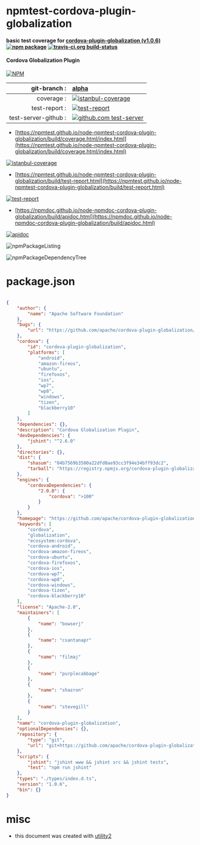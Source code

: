 # npmtest-cordova-plugin-globalization

#### basic test coverage for  [cordova-plugin-globalization (v1.0.6)](https://github.com/apache/cordova-plugin-globalization#readme)  [![npm package](https://img.shields.io/npm/v/npmtest-cordova-plugin-globalization.svg?style=flat-square)](https://www.npmjs.org/package/npmtest-cordova-plugin-globalization) [![travis-ci.org build-status](https://api.travis-ci.org/npmtest/node-npmtest-cordova-plugin-globalization.svg)](https://travis-ci.org/npmtest/node-npmtest-cordova-plugin-globalization)

#### Cordova Globalization Plugin

[![NPM](https://nodei.co/npm/cordova-plugin-globalization.png?downloads=true&downloadRank=true&stars=true)](https://www.npmjs.com/package/cordova-plugin-globalization)

| git-branch : | [alpha](https://github.com/npmtest/node-npmtest-cordova-plugin-globalization/tree/alpha)|
|--:|:--|
| coverage : | [![istanbul-coverage](https://npmtest.github.io/node-npmtest-cordova-plugin-globalization/build/coverage.badge.svg)](https://npmtest.github.io/node-npmtest-cordova-plugin-globalization/build/coverage.html/index.html)|
| test-report : | [![test-report](https://npmtest.github.io/node-npmtest-cordova-plugin-globalization/build/test-report.badge.svg)](https://npmtest.github.io/node-npmtest-cordova-plugin-globalization/build/test-report.html)|
| test-server-github : | [![github.com test-server](https://npmtest.github.io/node-npmtest-cordova-plugin-globalization/GitHub-Mark-32px.png)](https://npmtest.github.io/node-npmtest-cordova-plugin-globalization/build/app/index.html) | | build-artifacts : | [![build-artifacts](https://npmtest.github.io/node-npmtest-cordova-plugin-globalization/glyphicons_144_folder_open.png)](https://github.com/npmtest/node-npmtest-cordova-plugin-globalization/tree/gh-pages/build)|

- [https://npmtest.github.io/node-npmtest-cordova-plugin-globalization/build/coverage.html/index.html](https://npmtest.github.io/node-npmtest-cordova-plugin-globalization/build/coverage.html/index.html)

[![istanbul-coverage](https://npmtest.github.io/node-npmtest-cordova-plugin-globalization/build/screenCapture.buildCi.browser.%252Ftmp%252Fbuild%252Fcoverage.lib.html.png)](https://npmtest.github.io/node-npmtest-cordova-plugin-globalization/build/coverage.html/index.html)

- [https://npmtest.github.io/node-npmtest-cordova-plugin-globalization/build/test-report.html](https://npmtest.github.io/node-npmtest-cordova-plugin-globalization/build/test-report.html)

[![test-report](https://npmtest.github.io/node-npmtest-cordova-plugin-globalization/build/screenCapture.buildCi.browser.%252Ftmp%252Fbuild%252Ftest-report.html.png)](https://npmtest.github.io/node-npmtest-cordova-plugin-globalization/build/test-report.html)

- [https://npmdoc.github.io/node-npmdoc-cordova-plugin-globalization/build/apidoc.html](https://npmdoc.github.io/node-npmdoc-cordova-plugin-globalization/build/apidoc.html)

[![apidoc](https://npmdoc.github.io/node-npmdoc-cordova-plugin-globalization/build/screenCapture.buildCi.browser.%252Ftmp%252Fbuild%252Fapidoc.html.png)](https://npmdoc.github.io/node-npmdoc-cordova-plugin-globalization/build/apidoc.html)

![npmPackageListing](https://npmtest.github.io/node-npmtest-cordova-plugin-globalization/build/screenCapture.npmPackageListing.svg)

![npmPackageDependencyTree](https://npmtest.github.io/node-npmtest-cordova-plugin-globalization/build/screenCapture.npmPackageDependencyTree.svg)



# package.json

```json

{
    "author": {
        "name": "Apache Software Foundation"
    },
    "bugs": {
        "url": "https://github.com/apache/cordova-plugin-globalization/issues"
    },
    "cordova": {
        "id": "cordova-plugin-globalization",
        "platforms": [
            "android",
            "amazon-fireos",
            "ubuntu",
            "firefoxos",
            "ios",
            "wp7",
            "wp8",
            "windows",
            "tizen",
            "blackberry10"
        ]
    },
    "dependencies": {},
    "description": "Cordova Globalization Plugin",
    "devDependencies": {
        "jshint": "^2.6.0"
    },
    "directories": {},
    "dist": {
        "shasum": "04b7569b3500a22dfd0ae93cc3f94e34bff93dc2",
        "tarball": "https://registry.npmjs.org/cordova-plugin-globalization/-/cordova-plugin-globalization-1.0.6.tgz"
    },
    "engines": {
        "cordovaDependencies": {
            "2.0.0": {
                "cordova": ">100"
            }
        }
    },
    "homepage": "https://github.com/apache/cordova-plugin-globalization#readme",
    "keywords": [
        "cordova",
        "globalization",
        "ecosystem:cordova",
        "cordova-android",
        "cordova-amazon-fireos",
        "cordova-ubuntu",
        "cordova-firefoxos",
        "cordova-ios",
        "cordova-wp7",
        "cordova-wp8",
        "cordova-windows",
        "cordova-tizen",
        "cordova-blackberry10"
    ],
    "license": "Apache-2.0",
    "maintainers": [
        {
            "name": "bowserj"
        },
        {
            "name": "csantanapr"
        },
        {
            "name": "filmaj"
        },
        {
            "name": "purplecabbage"
        },
        {
            "name": "shazron"
        },
        {
            "name": "stevegill"
        }
    ],
    "name": "cordova-plugin-globalization",
    "optionalDependencies": {},
    "repository": {
        "type": "git",
        "url": "git+https://github.com/apache/cordova-plugin-globalization.git"
    },
    "scripts": {
        "jshint": "jshint www && jshint src && jshint tests",
        "test": "npm run jshint"
    },
    "types": "./types/index.d.ts",
    "version": "1.0.6",
    "bin": {}
}
```



# misc
- this document was created with [utility2](https://github.com/kaizhu256/node-utility2)
